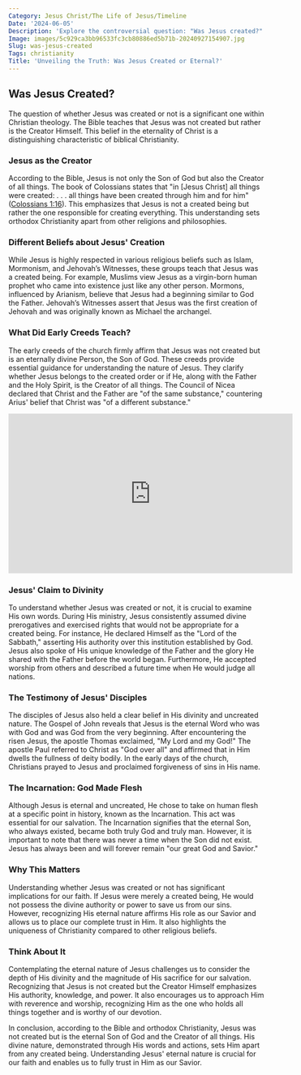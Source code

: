 ```yaml
---
Category: Jesus Christ/The Life of Jesus/Timeline
Date: '2024-06-05'
Description: 'Explore the controversial question: "Was Jesus created?" Uncover differing perspectives on the origin of Jesus in this thought-provoking article.'
Image: images/5c929ca3bb96533fc3cb80886ed5b71b-20240927154907.jpg
Slug: was-jesus-created
Tags: christianity
Title: 'Unveiling the Truth: Was Jesus Created or Eternal?'
---
```


## Was Jesus Created?

The question of whether Jesus was created or not is a significant one within Christian theology. The Bible teaches that Jesus was not created but rather is the Creator Himself. This belief in the eternality of Christ is a distinguishing characteristic of biblical Christianity.

### Jesus as the Creator

According to the Bible, Jesus is not only the Son of God but also the Creator of all things. The book of Colossians states that "in [Jesus Christ] all things were created: . . . all things have been created through him and for him" ([Colossians 1:16](https://www.bibleref.com/Colossians/1/Colossians-1-16.html)). This emphasizes that Jesus is not a created being but rather the one responsible for creating everything. This understanding sets orthodox Christianity apart from other religions and philosophies.

### Different Beliefs about Jesus' Creation

While Jesus is highly respected in various religious beliefs such as Islam, Mormonism, and Jehovah’s Witnesses, these groups teach that Jesus was a created being. For example, Muslims view Jesus as a virgin-born human prophet who came into existence just like any other person. Mormons, influenced by Arianism, believe that Jesus had a beginning similar to God the Father. Jehovah’s Witnesses assert that Jesus was the first creation of Jehovah and was originally known as Michael the archangel.

### What Did Early Creeds Teach?

The early creeds of the church firmly affirm that Jesus was not created but is an eternally divine Person, the Son of God. These creeds provide essential guidance for understanding the nature of Jesus. They clarify whether Jesus belongs to the created order or if He, along with the Father and the Holy Spirit, is the Creator of all things. The Council of Nicea declared that Christ and the Father are "of the same substance," countering Arius' belief that Christ was "of a different substance."


<iframe width="560" height="315" src="https://www.youtube.com/embed/WY-b9fr-8d8" frameborder="0" allow="autoplay; encrypted-media" allowfullscreen></iframe>


### Jesus' Claim to Divinity

To understand whether Jesus was created or not, it is crucial to examine His own words. During His ministry, Jesus consistently assumed divine prerogatives and exercised rights that would not be appropriate for a created being. For instance, He declared Himself as the "Lord of the Sabbath," asserting His authority over this institution established by God. Jesus also spoke of His unique knowledge of the Father and the glory He shared with the Father before the world began. Furthermore, He accepted worship from others and described a future time when He would judge all nations.

### The Testimony of Jesus' Disciples

The disciples of Jesus also held a clear belief in His divinity and uncreated nature. The Gospel of John reveals that Jesus is the eternal Word who was with God and was God from the very beginning. After encountering the risen Jesus, the apostle Thomas exclaimed, "My Lord and my God!" The apostle Paul referred to Christ as "God over all" and affirmed that in Him dwells the fullness of deity bodily. In the early days of the church, Christians prayed to Jesus and proclaimed forgiveness of sins in His name.

### The Incarnation: God Made Flesh

Although Jesus is eternal and uncreated, He chose to take on human flesh at a specific point in history, known as the Incarnation. This act was essential for our salvation. The Incarnation signifies that the eternal Son, who always existed, became both truly God and truly man. However, it is important to note that there was never a time when the Son did not exist. Jesus has always been and will forever remain "our great God and Savior."

### Why This Matters

Understanding whether Jesus was created or not has significant implications for our faith. If Jesus were merely a created being, He would not possess the divine authority or power to save us from our sins. However, recognizing His eternal nature affirms His role as our Savior and allows us to place our complete trust in Him. It also highlights the uniqueness of Christianity compared to other religious beliefs.

### Think About It

Contemplating the eternal nature of Jesus challenges us to consider the depth of His divinity and the magnitude of His sacrifice for our salvation. Recognizing that Jesus is not created but the Creator Himself emphasizes His authority, knowledge, and power. It also encourages us to approach Him with reverence and worship, recognizing Him as the one who holds all things together and is worthy of our devotion.

In conclusion, according to the Bible and orthodox Christianity, Jesus was not created but is the eternal Son of God and the Creator of all things. His divine nature, demonstrated through His words and actions, sets Him apart from any created being. Understanding Jesus' eternal nature is crucial for our faith and enables us to fully trust in Him as our Savior.